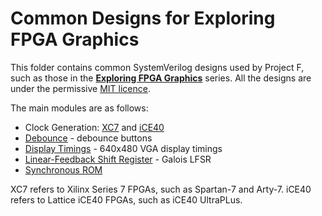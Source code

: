 # Common Designs for Exploring FPGA Graphics

This folder contains common SystemVerilog designs used by Project F, such as those in the **[Exploring FPGA Graphics](https://projectf.io/posts/fpga-graphics/)** series. All the designs are under the permissive [MIT licence](../LICENSE).

The main modules are as follows:

* Clock Generation: [XC7](xc7/clock_gen.sv) and [iCE40](ice40/clock_gen.sv)
* [Debounce](debounce.sv) - debounce buttons
* [Display Timings](display_timings.sv) - 640x480 VGA display timings
* [Linear-Feedback Shift Register](lfsr.sv) - Galois LFSR
* [Synchronous ROM](rom_sync.sv)

XC7 refers to Xilinx Series 7 FPGAs, such as Spartan-7 and Arty-7. iCE40 refers to Lattice iCE40 FPGAs, such as iCE40 UltraPLus.
